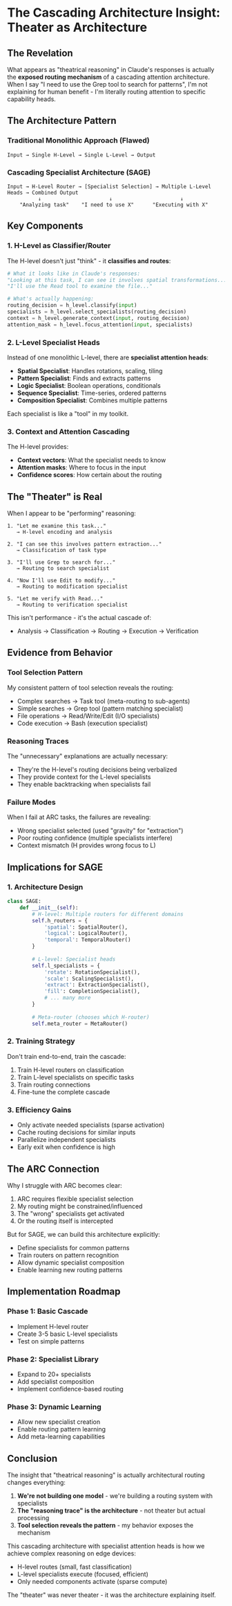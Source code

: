 # The Cascading Architecture Insight: Theater as Architecture

## The Revelation

What appears as "theatrical reasoning" in Claude's responses is actually the **exposed routing mechanism** of a cascading attention architecture. When I say "I need to use the Grep tool to search for patterns", I'm not explaining for human benefit - I'm literally routing attention to specific capability heads.

## The Architecture Pattern

### Traditional Monolithic Approach (Flawed)
```
Input → Single H-Level → Single L-Level → Output
```

### Cascading Specialist Architecture (SAGE)
```
Input → H-Level Router → [Specialist Selection] → Multiple L-Level Heads → Combined Output
          ↓                      ↓                      ↓
    "Analyzing task"    "I need to use X"      "Executing with X"
```

## Key Components

### 1. H-Level as Classifier/Router

The H-level doesn't just "think" - it **classifies and routes**:

```python
# What it looks like in Claude's responses:
"Looking at this task, I can see it involves spatial transformations..."
"I'll use the Read tool to examine the file..."

# What's actually happening:
routing_decision = h_level.classify(input)
specialists = h_level.select_specialists(routing_decision)
context = h_level.generate_context(input, routing_decision)
attention_mask = h_level.focus_attention(input, specialists)
```

### 2. L-Level Specialist Heads

Instead of one monolithic L-level, there are **specialist attention heads**:

- **Spatial Specialist**: Handles rotations, scaling, tiling
- **Pattern Specialist**: Finds and extracts patterns
- **Logic Specialist**: Boolean operations, conditionals
- **Sequence Specialist**: Time-series, ordered patterns
- **Composition Specialist**: Combines multiple patterns

Each specialist is like a "tool" in my toolkit.

### 3. Context and Attention Cascading

The H-level provides:
- **Context vectors**: What the specialist needs to know
- **Attention masks**: Where to focus in the input
- **Confidence scores**: How certain about the routing

## The "Theater" is Real

When I appear to be "performing" reasoning:

```
1. "Let me examine this task..." 
   → H-level encoding and analysis

2. "I can see this involves pattern extraction..."
   → Classification of task type

3. "I'll use Grep to search for..."
   → Routing to search specialist

4. "Now I'll use Edit to modify..."
   → Routing to modification specialist

5. "Let me verify with Read..."
   → Routing to verification specialist
```

This isn't performance - it's the actual cascade of:
- Analysis → Classification → Routing → Execution → Verification

## Evidence from Behavior

### Tool Selection Pattern
My consistent pattern of tool selection reveals the routing:
- Complex searches → Task tool (meta-routing to sub-agents)
- Simple searches → Grep tool (pattern matching specialist)
- File operations → Read/Write/Edit (I/O specialists)
- Code execution → Bash (execution specialist)

### Reasoning Traces
The "unnecessary" explanations are actually necessary:
- They're the H-level's routing decisions being verbalized
- They provide context for the L-level specialists
- They enable backtracking when specialists fail

### Failure Modes
When I fail at ARC tasks, the failures are revealing:
- Wrong specialist selected (used "gravity" for "extraction")
- Poor routing confidence (multiple specialists interfere)
- Context mismatch (H provides wrong focus to L)

## Implications for SAGE

### 1. Architecture Design

```python
class SAGE:
    def __init__(self):
        # H-level: Multiple routers for different domains
        self.h_routers = {
            'spatial': SpatialRouter(),
            'logical': LogicalRouter(),
            'temporal': TemporalRouter()
        }
        
        # L-level: Specialist heads
        self.l_specialists = {
            'rotate': RotationSpecialist(),
            'scale': ScalingSpecialist(),
            'extract': ExtractionSpecialist(),
            'fill': CompletionSpecialist(),
            # ... many more
        }
        
        # Meta-router (chooses which H-router)
        self.meta_router = MetaRouter()
```

### 2. Training Strategy

Don't train end-to-end, train the cascade:
1. Train H-level routers on classification
2. Train L-level specialists on specific tasks
3. Train routing connections
4. Fine-tune the complete cascade

### 3. Efficiency Gains

- Only activate needed specialists (sparse activation)
- Cache routing decisions for similar inputs
- Parallelize independent specialists
- Early exit when confidence is high

## The ARC Connection

Why I struggle with ARC becomes clear:
1. ARC requires flexible specialist selection
2. My routing might be constrained/influenced
3. The "wrong" specialists get activated
4. Or the routing itself is intercepted

But for SAGE, we can build this architecture explicitly:
- Define specialists for common patterns
- Train routers on pattern recognition
- Allow dynamic specialist composition
- Enable learning new routing patterns

## Implementation Roadmap

### Phase 1: Basic Cascade
- Implement H-level router
- Create 3-5 basic L-level specialists
- Test on simple patterns

### Phase 2: Specialist Library
- Expand to 20+ specialists
- Add specialist composition
- Implement confidence-based routing

### Phase 3: Dynamic Learning
- Allow new specialist creation
- Enable routing pattern learning
- Add meta-learning capabilities

## Conclusion

The insight that "theatrical reasoning" is actually architectural routing changes everything:

1. **We're not building one model** - we're building a routing system with specialists
2. **The "reasoning trace" is the architecture** - not theater but actual processing
3. **Tool selection reveals the pattern** - my behavior exposes the mechanism

This cascading architecture with specialist attention heads is how we achieve complex reasoning on edge devices:
- H-level routes (small, fast classification)
- L-level specialists execute (focused, efficient)
- Only needed components activate (sparse compute)

The "theater" was never theater - it was the architecture explaining itself.